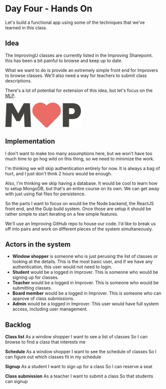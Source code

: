 # Day Four - Hands On

Let's build a functional app using some of the techniques that we've learned in this class.

## Idea

The ImprovingU classes are currently listed in the Improving Sharepoint. this has been a bit painful to browse and keep up to date.

What we want to do is provide an extremely simple front end for Improvers to browse classes. We'll also need a way for teachers to submit class descriptions.

There's a lot of potential for extension of this idea, but let's focus on the [MLP](https://medium.com/the-happy-startup-school/beyond-mvp-10-steps-to-make-your-product-minimum-loveable-51800164ae0c#.5chi2svwh).

<a href="https://medium.com/the-happy-startup-school/beyond-mvp-10-steps-to-make-your-product-minimum-loveable-51800164ae0c#.5chi2svwh"><img src="mlp.jpg" height="80px" /></a>

## Implementation

I don't want to make too many assumptions here, but we won't have too much time to go hog wild on this thing, so we need to minimize the work.

I'm thinking we will skip authentication entirely for now. It is always a bag of hurt, and I just don't think 2 hours would be enough.

Also, I'm thinking we skip having a database. It would be cool to learn how to setup MongoDB, but that's an entire course on its own. We can get away with just using flat files for persistence.

So the parts I want to focus on would be the Node backend, the ReactJS front end, and the Gulp build system. Once those are setup it should be rather simple to start iterating on a few simple features.

We'll use an Improving GitHub repo to house our code. I'd like to break us off into pairs and work on different pieces of the system simultaneously.

## Actors in the system

* __Window shopper__ is someone who is just perusing the list of classes or looking at the details. This is the most basic user, and if we have any authentication, this user would not need to login.
* __Student__ would be a logged in Improver. This is someone who would be signing up for classes.
* __Teacher__ would be a logged in Improver. This is someone who would be submitting classes.
* __Board member__ would be a logged in Improver. This is someone who can approve of class submissions.
* __Admin__ would be a logged in Improver. This user would have full system access, including user management.

## Backlog

__Class list__
As a window shopper
I want to see a list of classes
So I can browse to find a class that interests me

__Schedule__
As a window shopper
I want to see the schedule of classes
So I can figure out which classes fit in my schedule

__Signup__
As a student
I want to sign up for a class
So I can reserve a seat

__Class submission__
As a teacher
I want to submit a class
So that students can signup
